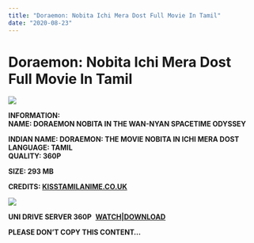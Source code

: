 ```yaml
---
title: "Doraemon: Nobita Ichi Mera Dost Full Movie In Tamil"
date: "2020-08-23"
---
```


# Doraemon: Nobita Ichi Mera Dost Full Movie In Tamil

[![](https://1.bp.blogspot.com/-wPsngyo989g/X0KbuGwgPfI/AAAAAAAAClM/zjG9XqCkPQYRB_TYEUItVGFKoJ5SiARiwCLcBGAsYHQ/w400-h224/Doraemon{c48f4630022c0d57354920639953d21a0626fbbe35cb91b826b45669a52e752e}2BNobita{c48f4630022c0d57354920639953d21a0626fbbe35cb91b826b45669a52e752e}2BIn{c48f4630022c0d57354920639953d21a0626fbbe35cb91b826b45669a52e752e}2BIchi{c48f4630022c0d57354920639953d21a0626fbbe35cb91b826b45669a52e752e}2BMera{c48f4630022c0d57354920639953d21a0626fbbe35cb91b826b45669a52e752e}2BDost.png)](https://1.bp.blogspot.com/-wPsngyo989g/X0KbuGwgPfI/AAAAAAAAClM/zjG9XqCkPQYRB_TYEUItVGFKoJ5SiARiwCLcBGAsYHQ/s1920/Doraemon{c48f4630022c0d57354920639953d21a0626fbbe35cb91b826b45669a52e752e}2BNobita{c48f4630022c0d57354920639953d21a0626fbbe35cb91b826b45669a52e752e}2BIn{c48f4630022c0d57354920639953d21a0626fbbe35cb91b826b45669a52e752e}2BIchi{c48f4630022c0d57354920639953d21a0626fbbe35cb91b826b45669a52e752e}2BMera{c48f4630022c0d57354920639953d21a0626fbbe35cb91b826b45669a52e752e}2BDost.png)

**INFORMATION:  
NAME: DORAEMON NOBITA IN THE WAN-NYAN SPACETIME ODYSSEY**

**INDIAN NAME: **DORAEMON: THE MOVIE NOBITA IN ICHI MERA DOST**  
LANGUAGE: TAMIL  
QUALITY: 360P** 

**SIZE: 293 MB**

**CREDITS: [KISSTAMILANIME.CO.UK](http://kisstamilanime.co.uk/)**

[![](https://1.bp.blogspot.com/-fiBo8vVm_9I/X0KcLwR64dI/AAAAAAAAClU/qWW2xcxxwcUpNVl9V4lN5xDK1IP1MykkwCLcBGAsYHQ/w300-h400/2004.jpg)](https://1.bp.blogspot.com/-fiBo8vVm_9I/X0KcLwR64dI/AAAAAAAAClU/qWW2xcxxwcUpNVl9V4lN5xDK1IP1MykkwCLcBGAsYHQ/s1600/2004.jpg)

**UNI DRIVE SERVER 360P**  **[WATCH](https://gplinks.co/Cjdg9Vm)|[DOWNLOAD](https://gplinks.co/6LuFgi)**

**PLEASE DON’T COPY THIS CONTENT…**
